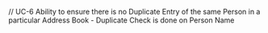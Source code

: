 // UC-6 Ability to ensure there is no Duplicate
   Entry of the same Person in a particular
Address Book - Duplicate Check is done on Person Name